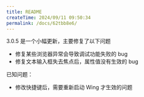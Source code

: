 ```yaml
---
title: README
createTime: 2024/09/11 09:50:34
permalink: /docs/62tbb8e6/
---
```


3.0.5 是一个小幅更新，主要修复了以下问题

- 修复某些浏览器异常会导致调试功能失败的 bug
- 修复文本输入框失去焦点后，属性值没有生效的 bug

已知问题：

- 修改快捷键后，需要重新启动 Wing 才生效的问题

